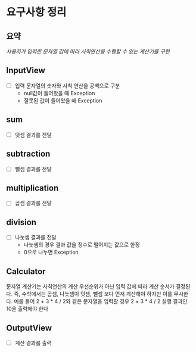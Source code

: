 # 요구사항 정리
## 요약
*사용자가 입력한 문자열 값에 따라 사칙연산을 수행할 수 있는 계산기를 구현*

## InputView
- [ ] 입력 문자열의 숫자와 사칙 연산을 공백으로 구분
  - null값이 들어왔을 때 Exception
  - 잘못된 값이 들어왔을 때 Exception

## sum
- [ ] 덧셈 결과를 전달

## subtraction
- [ ] 뺄셈 결과를 전달

## multiplication
- [ ] 곱셈 결과를 전달

## division
- [ ] 나눗셈 결과를 전달
  - 나눗셈의 경우 결과 값을 정수로 떨어지는 값으로 한정
  - 0으로 나누면 Exception

## Calculator
문자열 계산기는 사칙연산의 계산 우선순위가 아닌 입력 값에 따라 계산 순서가 결정된다. 즉, 수학에서는 곱셈, 나눗셈이 덧셈, 뺄셈 보다 먼저 계산해야 하지만 이를 무시한다.
예를 들어 2 + 3 * 4 / 2와 같은 문자열을 입력할 경우 2 + 3 * 4 / 2 실행 결과인 10을 출력해야 한다

## OutputView
- [ ] 계산 결과를 출력

